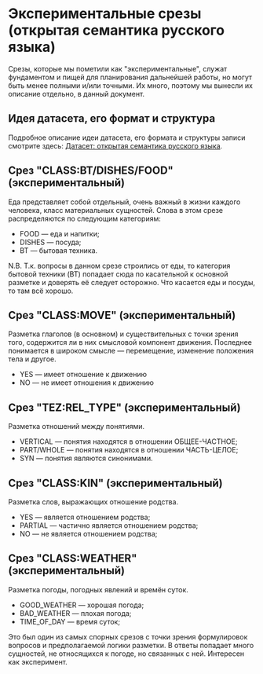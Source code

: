 # Экспериментальные срезы (открытая семантика русского языка)

Срезы, которые мы пометили как "экспериментальные", служат фундаментом и пищей для планирования дальнейшей работы, но могут быть менее полными и/или точными. Их много, поэтому мы вынесли их описание отдельно, в данный документ.

## Идея датасета, его формат и структура

Подробное описание идеи датасета, его формата и структуры записи смотрите здесь: [Датасет: открытая семантика русского языка](../).

## Срез "CLASS:BT/DISHES/FOOD" (экспериментальный)

Еда представляет собой отдельный, очень важный в жизни каждого человека, класс материальных сущностей. Слова в этом срезе распределяются по следующим категориям:

* FOOD — еда и напитки;
* DISHES — посуда;
* BT — бытовая техника.

N.B. Т.к. вопросы в данном срезе строились от еды, то категория бытовой техники (BT) попадает сюда по касательной к основной разметке и доверять её следует осторожно. Что касается еды и посуды, то там всё хорошо.

## Срез "CLASS:MOVE" (экспериментальный)

Разметка глаголов (в основном) и существительных с точки зрения того, содержится ли в них смысловой компонент движения. Последнее понимается в широком смысле — перемещение, изменение положения тела и другое.

* YES — имеет отношение к движению
* NO — не имеет отношения к движению

## Срез "TEZ:REL_TYPE" (экспериментальный)

Разметка отношений между понятиями.

* VERTICAL — понятия находятся в отношении ОБЩЕЕ-ЧАСТНОЕ;
* PART/WHOLE — понятия находятся в отношении ЧАСТЬ-ЦЕЛОЕ;
* SYN — понятия являются синонимами.

## Срез "CLASS:KIN" (экспериментальный)

Разметка слов, выражающих отношение родства.

* YES — является отношением родства;
* PARTIAL — частично является отношением родства;
* NO — не является отношением родства;

## Срез "CLASS:WEATHER" (экспериментальный)

Разметка погоды, погодных явлений и времён суток.

* GOOD_WEATHER — хорошая погода;
* BAD_WEATHER — плохая погода;
* TIME_OF_DAY — время суток;

Это был один из самых спорных срезов с точки зрения формулировок вопросов и предполагаемой логики разметки. В ответы попадает много сущностей, не относящихся к погоде, но связанных с ней. Интересен как эксперимент.

